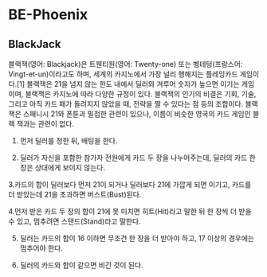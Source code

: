 # BE-Phoenix
## BlackJack

블랙잭(영어: Blackjack)은 트웬티원(영어: Twenty-one) 또는 벵테텅(프랑스어: Vingt-et-un)이라고도 하며, 
세계의 카지노에서 가장 널리 행해지는 플레잉카드 게임이다.[1] 블랙잭은 21을 넘지 않는 한도 내에서 딜러와 겨루어 숫자가 높으면 이기는 게임이며, 
블랙잭은 카지노에 따라 다양한 규정이 있다. 블랙잭의 인기의 비결은 기회, 기술, 그리고 아직 카드 패가 돌려지지 않았을 때, 
전략을 짤 수 있다는 점 등의 조합이다. 블랙잭은 스패니시 21와 폰툰과 밀접한 관련이 있으나, 이름이 비슷한 영국의 카드 게임인 블랙 잭과는 관련이 없다.

  1. 먼저 딜러를 정한 뒤, 배팅을 한다. 
  
  2. 딜러가 자신을 포함한 참가자 전원에게 카드 두 장을 나누어주는데, 딜러의 카드 한 장은 상대에게 보이지 않는다.
  
  3.카드의 합이 딜러보다 먼저 21이 되거나 딜러보다 21에 가깝게 되면 이기고, 카드를 더 받았는데 21을 초과하면 버스트(Bust)된다.
  
  4.먼저 받은 카드 두 장의 합이 21에 못 미치면 히트(Hit)라고 말한 뒤 한 장씩 더 받을 수 있고, 멈추려면 스탠드(Stand)라고 말한다.
  
  5. 딜러는 카드의 합이 16 이하면 무조건 한 장을 더 받아야 하고, 17 이상의 경우에는 멈추어야 한다.
  
  6. 딜러의 카드와 합이 같으면 비긴 것이 된다.






